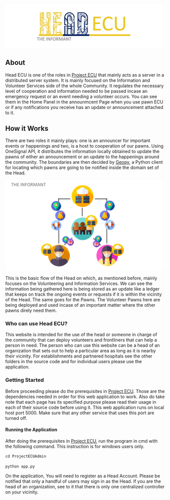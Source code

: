 ![logo](images/HeadECU.jpg)

 
## About
Head ECU is one of the roles in [Project ECU](https://github.com/spitzc32/Project-ECU) that mainly acts as a server in a distributed server system. It is mainly focused on the Information and Volunteer Services side of the whole Community. It regulates the necessary level of cooperation and information needed to be passed incase an emergency request or an event needing a volunteer occurs. You can see them in the Home Panel in the announmcent Page when you use pawn ECU or if any notifications you receive has an update or announcement attached to it.       

## How it Works
There are two roles it mainly plays: one is an announcer for important events or happenings and two, is a host to cooperation of our pawns. Using OneSignal API, it distributes the information locally obtained to update the pawns of either an announcement or an update to the happenings around the community. The boundaries are then decided by [Geopy](https://geopy.readthedocs.io/en/stable/), a Python client for locating which pawns are going to be notified inside the domain set of the Head.           

![Pic1](images/Head.png)

This is the basic flow of the Head on which, as mentioned before, mainly focuses on the Volunteering and Information Services. We can see the information being gathered here is being stored as an update like a ledger that keeps on track the ongoing events or requests if it is within the vicinity of the Head. The same goes for the Pawns. The Volunteer Pawns here are being deployed and used incase of an important matter where the other pawns direly need them.


### Who can use Head ECU?
This website is intended for the use of the head or someone in charge of the community that can deploy volunteers and frontliners that can help a person in need. The person who can use this website can be a head of an organization that sets out to help a particular area as long as it is nearby their vicinity. For establishments and partnered hospitals see the other folders in the source code and for individual users please use the application.

### Getting Started
Before proceeding please do the prerequisites in [Project ECU](https://github.com/spitzc32/Project-ECU). Those are the dependencies needed in order for this web application to work. Also do take note that each page has its specified purpose please read their usage in each of their source code before using it. This web application runs on local host port 5000. Make sure that any other service that uses this port are turned off. 

#### Running the Application
After doing the prerequisites in [Project ECU](https://github.com/spitzc32/Project-ECU), run the program in cmd with the following command. This instruction is for windows users only. 

```running
cd ProjectECUAdmin

python app.py
```

On the application, You will need to register as a Head Account. Please be notified that only a handful of users may sign in as the Head. If you are the head of an organization, see to it that there is only one centralized controller on your vicinity.









